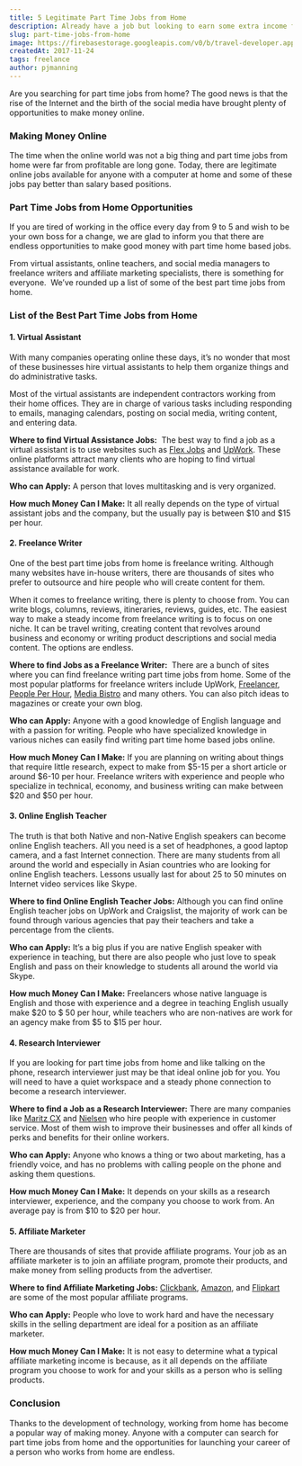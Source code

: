 ```yaml
---
title: 5 Legitimate Part Time Jobs from Home
description: Already have a job but looking to earn some extra income from home? Try out one of these legitimate jobs you can do straight from your bedroom.
slug: part-time-jobs-from-home
image: https://firebasestorage.googleapis.com/v0/b/travel-developer.appspot.com/o/posts%2Fpart-time-jobs-from-home%2Fparttimeworkfromhomejobs.jpg?alt=media&token=2be85276-36e5-4260-9f6a-d8eff51db45b
createdAt: 2017-11-24
tags: freelance
author: pjmanning
---
```


Are you searching for part time jobs from home? The good news is that the rise of the Internet and the birth of the social media have brought plenty of opportunities to make money online.

### Making Money Online

The time when the online world was not a big thing and part time jobs from home were far from profitable are long gone. Today, there are legitimate online jobs available for anyone with a computer at home and some of these jobs pay better than salary based positions.

### Part Time Jobs from Home Opportunities

If you are tired of working in the office every day from 9 to 5 and wish to be your own boss for a change, we are glad to inform you that there are endless opportunities to make good money with part time home based jobs.

From virtual assistants, online teachers, and social media managers to freelance writers and affiliate marketing specialists, there is something for everyone.  We’ve rounded up a list of some of the best part time jobs from home.

### List of the Best Part Time Jobs from Home

#### 1. Virtual Assistant 

With many companies operating online these days, it’s no wonder that most of these businesses hire virtual assistants to help them organize things and do administrative tasks.

Most of the virtual assistants are independent contractors working from their home offices. They are in charge of various tasks including responding to emails, managing calendars, posting on social media, writing content, and entering data.

**Where to find Virtual Assistance Jobs:**  The best way to find a job as a virtual assistant is to use websites such as [Flex Jobs](https://www.flexjobs.com/) and [UpWork](https://www.upwork.com/). These online platforms attract many clients who are hoping to find virtual assistance available for work.

**Who can Apply:** A person that loves multitasking and is very organized.

**How much Money Can I Make:** It all really depends on the type of virtual assistant jobs and the company, but the usually pay is between $10 and $15 per hour.

#### 2. Freelance Writer

One of the best part time jobs from home is freelance writing. Although many websites have in-house writers, there are thousands of sites who prefer to outsource and hire people who will create content for them.

When it comes to freelance writing, there is plenty to choose from. You can write blogs, columns, reviews, itineraries, reviews, guides, etc. The easiest way to make a steady income from freelance writing is to focus on one niche. It can be travel writing, creating content that revolves around business and economy or writing product descriptions and social media content. The options are endless.

**Where to find Jobs as a Freelance Writer:**  There are a bunch of sites where you can find freelance writing part time jobs from home. Some of the most popular platforms for freelance writers include UpWork, [Freelancer](https://www.freelancer.com/), [People Per Hour](https://www.peopleperhour.com/), [Media Bistro](https://www.mediabistro.com/) and many others. You can also pitch ideas to magazines or create your own blog.

**Who can Apply:** Anyone with a good knowledge of English language and with a passion for writing. People who have specialized knowledge in various niches can easily find writing part time home based jobs online.

**How much Money Can I Make:** If you are planning on writing about things that require little research, expect to make from $5-15 per a short article or around $6-10 per hour. Freelance writers with experience and people who specialize in technical, economy, and business writing can make between $20 and $50 per hour.

#### 3. Online English Teacher

The truth is that both Native and non-Native English speakers can become online English teachers. All you need is a set of headphones, a good laptop camera, and a fast Internet connection. There are many students from all around the world and especially in Asian countries who are looking for online English teachers. Lessons usually last for about 25 to 50 minutes on Internet video services like Skype.

**Where to find Online English Teacher Jobs:** Although you can find online English teacher jobs on UpWork and Craigslist, the majority of work can be found through various agencies that pay their teachers and take a percentage from the clients.

**Who can Apply:** It’s a big plus if you are native English speaker with experience in teaching, but there are also people who just love to speak English and pass on their knowledge to students all around the world via Skype.

**How much Money Can I Make:** Freelancers whose native language is English and those with experience and a degree in teaching English usually make $20 to $ 50 per hour, while teachers who are non-natives are work for an agency make from $5 to $15 per hour.

#### 4. Research Interviewer

If you are looking for part time jobs from home and like talking on the phone, research interviewer just may be that ideal online job for you. You will need to have a quiet workspace and a steady phone connection to become a research interviewer.

**Where to find a Job as a Research Interviewer:** There are many companies like [Maritz CX](https://www.maritzcx.com/) and [Nielsen](http://www.nielsen.com/) who hire people with experience in customer service. Most of them wish to improve their businesses and offer all kinds of perks and benefits for their online workers.

**Who can Apply:** Anyone who knows a thing or two about marketing, has a friendly voice, and has no problems with calling people on the phone and asking them questions.

**How much Money Can I Make:** It depends on your skills as a research interviewer, experience, and the company you choose to work from. An average pay is from $10 to $20 per hour.

#### 5. Affiliate Marketer

There are thousands of sites that provide affiliate programs. Your job as an affiliate marketer is to join an affiliate program, promote their products, and make money from selling products from the advertiser.

**Where to find Affiliate Marketing Jobs:** [Clickbank](https://www.clickbank.com/), [Amazon](https://affiliate-program.amazon.com/), and [Flipkart](https://affiliate.flipkart.com/) are some of the most popular affiliate programs.

**Who can Apply:** People who love to work hard and have the necessary skills in the selling department are ideal for a position as an affiliate marketer.

**How much Money Can I Make:** It is not easy to determine what a typical affiliate marketing income is because, as it all depends on the affiliate program you choose to work for and your skills as a person who is selling products.

### Conclusion

Thanks to the development of technology, working from home has become a popular way of making money. Anyone with a computer can search for part time jobs from home and the opportunities for launching your career of a person who works from home are endless.
